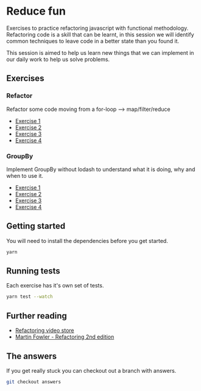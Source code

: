 # Reduce fun

Exercises to practice refactoring javascript with functional methodology.
Refactoring code is a skill that can be learnt, in this session we will identify common techniques to leave code in a better state than you found it.

This session is aimed to help us learn new things that we can implement in our daily work to help us solve problems.

## Exercises

### Refactor

Refactor some code moving from a for-loop --> map/filter/reduce

- [Exercise 1](/refactor/exercise-1.spec.js)
- [Exercise 2](/refactor/exercise-2.spec.js)
- [Exercise 3](/refactor/exercise-3.spec.js)
- [Exercise 4](/refactor/exercise-4.spec.js)

### GroupBy

Implement GroupBy without lodash to understand what it is doing, why and when to use it.

- [Exercise 1](/groupBy/exercise-1.spec.js)
- [Exercise 2](/groupBy/exercise-2.spec.js)
- [Exercise 3](/groupBy/exercise-3.spec.js)
- [Exercise 4](/groupBy/exercise-4.spec.js)

## Getting started

You will need to install the dependencies before you get started.

```bash
yarn
```

## Running tests

Each exercise has it's own set of tests.

```bash
yarn test --watch
```

## Further reading

- [Refactoring video store](https://www.martinfowler.com/articles/refactoring-video-store-js/)
- [Martin Fowler - Refactoring 2nd edition](https://martinfowler.com/articles/refactoring-2nd-ed.html#rough-cut-available-on-safari)

## The answers

If you get really stuck you can checkout out a branch with answers.

```bash
git checkout answers
```
